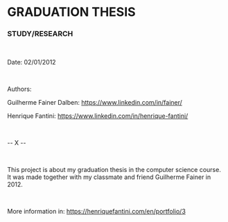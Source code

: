 # GRADUATION THESIS
### STUDY/RESEARCH

<br />

Date: 02/01/2012

<br />

Authors:

Guilherme Fainer Dalben: https://www.linkedin.com/in/fainer/

Henrique Fantini: https://www.linkedin.com/in/henrique-fantini/

<br />

-- X --

<br />

This project is about my graduation thesis in the computer science course. It was made together with my classmate and friend Guilherme Fainer in 2012.

<br />

More information in: https://henriquefantini.com/en/portfolio/3
